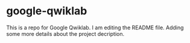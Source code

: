 # google-qwiklab
This is a repo for Google Qwiklab.
I am editing the README file. Adding some more details about the project
decription.
